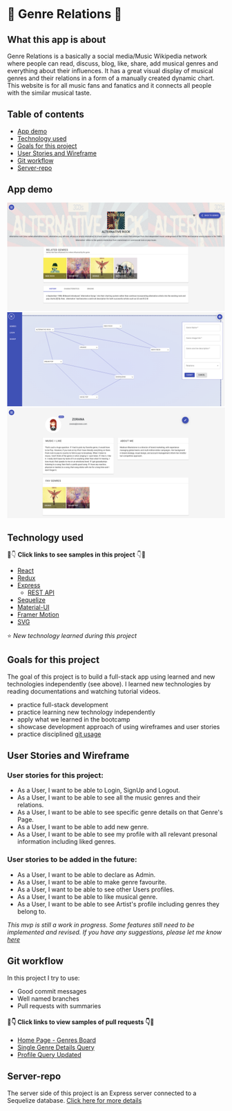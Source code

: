 # :musical_note: Genre Relations :musical_note:

## What this app is about

<!-- :wave:[Check out the deploy version](https://let-and-go.netlify.com/):wave: -->

Genre Relations is a basically a social media/Music Wikipedia network where people can read, discuss, blog, like, share, add musical genres and everything about their influences. It has a great visual display of musical genres and their relations in a form of a manually created dynamic chart. This website is for all music fans and fanatics and it connects all people with the similar musical taste. 

## Table of contents

- [App demo](#App-demo)
- [Technology used](#technology-used)
- [Goals for this project](#goals-for-this-project)
- [User Stories and Wireframe](#user-stories-and-wireframe)
- [Git workflow](#git-workflow)
- [Server-repo](#server-repo)

## App demo

![music-genres-Screenshot1](https://github.com/zoranaism/portfolio-music-genres-client/blob/master/src/GenrePage.png)
![music-genres-Screenshot2](https://github.com/zoranaism/portfolio-music-genres-client/blob/master/src/MainPage.png)
![music-genres-Screenshot3](https://github.com/zoranaism/portfolio-music-genres-client/blob/master/src/ProfilePage.png)


## Technology used

:eyes::point_down: **Click links to see samples in this project** :point_down::eyes:

- [React](https://github.com/zoranaism/portfolio-music-genres-client/blob/master/src/App.js)
- [Redux](https://github.com/zoranaism/portfolio-music-genres-client/tree/master/src/store)
- [Express](https://github.com/zoranaism/portfolio-music-genres-server/blob/master/index.js)
  - [REST API](https://github.com/zoranaism/portfolio-music-genres-server/blob/master/routers/genre.js)
- [Sequelize](https://github.com/zoranaism/portfolio-music-genres-server/blob/master/models/genre.js)
- [Material-UI](https://github.com/zoranaism/portfolio-music-genres-client/blob/master/src/pages/Genres/CheckboxesTags.js)
- [Framer Motion](https://github.com/zoranaism/portfolio-music-genres-client/blob/master/src/pages/pageTransitions.js)
- [SVG](https://github.com/zoranaism/portfolio-music-genres-client/blob/master/src/pages/Genres/RelationLine.js)

:star: _New technology learned during this project_

## Goals for this project

The goal of this project is to build a full-stack app using learned and new technologies independently (see above). I learned new technologies by reading documentations and watching tutorial videos.

- practice full-stack development
- practice learning new technology independently
- apply what we learned in the bootcamp
- showcase development approach of using wireframes and user stories
- practice disciplined [git usage](#git-workflow)

## User Stories and Wireframe

### User stories for this project:

- As a User, I want to be able to Login, SignUp and Logout.
- As a User, I want to be able to see all the music genres and their relations.
- As a User, I want to be able to see specific genre details on that Genre's Page.
- As a User, I want to be able to add new genre.
- As a User, I want to be able to see my profile with all relevant presonal information including liked genres.

### User stories to be added in the future:

- As a User, I want to be able to declare as Admin.
- As a User, I want to be able to make genre favourite.
- As a User, I want to be able to see other Users profiles.
- As a User, I want to be able to like musical genre. 
- As a User, I want to be able to see Artist's profile including genres they belong to.

_This mvp is still a work in progress. Some features still need to be implemented and revised. If you have any suggestions, please let me know [here](https://www.linkedin.com/in/zoranaism/)_

## Git workflow

In this project I try to use:

- Good commit messages
- Well named branches
- Pull requests with summaries

#### 👀👇 Click links to view samples of pull requests 👇👀

- [Home Page - Genres Board](https://github.com/zoranaism/portfolio-music-genres-client/pull/1)
- [Single Genre Details Query](https://github.com/zoranaism/portfolio-music-genres-server/pull/4)
- [Profile Query Updated](https://github.com/zoranaism/portfolio-music-genres-server/pull/6)

## Server-repo

The server side of this project is an Express server connected to a Sequelize database. [Click here for more details](https://github.com/zoranaism/portfolio-music-genres-server)